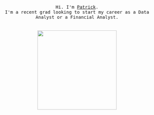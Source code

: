 <p align="center">
  <br>
  <br>
  <br>
  <samp>Hi. I'm <a href="https://www.linkedin.com/in/patrick-mcalinden/" '#00ff00'>Patrick</a>.<br> I'm a recent grad looking to start my career as a Data Analyst or a Financial Analyst.</samp>
  <br>
  <br>
  <br>
  <img src="https://mir-s3-cdn-cf.behance.net/project_modules/max_1200/1daffa70744351.5bad3c9b776fe.gif" hieght ="50%" width="250" />
</p>

